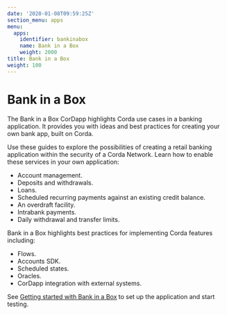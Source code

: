 ```yaml
---
date: '2020-01-08T09:59:25Z'
section_menu: apps
menu:
  apps:
    identifier: bankinabox
    name: Bank in a Box
    weight: 2000
title: Bank in a Box
weight: 100
---
```


# Bank in a Box

The Bank in a Box CorDapp highlights Corda use cases in a banking application. It provides you with ideas and best practices for creating your own bank app, built on Corda.

Use these guides to explore the possibilities of creating a retail banking application within the security of a Corda Network. Learn how to enable these services in your own application:

- Account management.
- Deposits and withdrawals.
- Loans.
- Scheduled recurring payments against an existing credit balance.
- An overdraft facility.
- Intrabank payments.
- Daily withdrawal and transfer limits.

Bank in a Box highlights best practices for implementing Corda features including:

- Flows.
- Accounts SDK.
- Scheduled states.
- Oracles.
- CorDapp integration with external systems.

See [Getting started with Bank in a Box](../../../en/apps/bankinabox/getting-started.md) to set up the application and start testing.

